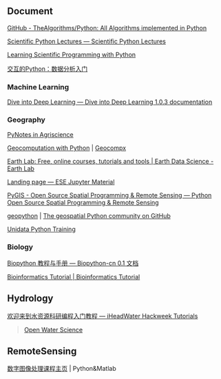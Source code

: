 
## Document

[GitHub - TheAlgorithms/Python: All Algorithms implemented in Python](https://github.com/TheAlgorithms/Python)

[Scientific Python Lectures — Scientific Python Lectures](https://lectures.scientific-python.org/index.html)

[Learning Scientific Programming with Python](https://scipython.com/)

[交互的Python：数据分析入门](https://shixiangwang.github.io/pybook/)

### Machine Learning

[Dive into Deep Learning — Dive into Deep Learning 1.0.3 documentation](https://zh.d2l.ai/)

### Geography

[PyNotes in Agriscience](https://soilwater.github.io/pynotes-agriscience/)

[Geocomputation with Python](https://py.geocompx.org/) | [Geocompx](https://geocompx.org/)

[Earth Lab: Free, online courses, tutorials and tools | Earth Data Science - Earth Lab](https://www.earthdatascience.org/)

[Landing page — ESE Jupyter Material](https://primer-computational-mathematics.github.io/book/intro.html)

[PyGIS - Open Source Spatial Programming & Remote Sensing — Python Open Source Spatial Programming & Remote Sensing](https://pygis.io/docs/a_intro.html)

[geopython](https://github.com/geopython) | [The geospatial Python community on GitHub](https://geopython.github.io/)

[Unidata Python Training](https://unidata.github.io/python-training/)

### Biology

[Biopython 教程与手册 — Biopython-cn 0.1 文档](https://biopython-cn.readthedocs.io/zh-cn/latest/index.html)

[Bioinformatics Tutorial | Bioinformatics Tutorial](https://book.ncrnalab.org/teaching)

## Hydrology

[欢迎来到水资源科研编程入门教程 — iHeadWater Hackweek Tutorials](https://iheadwater.github.io/iheadwater_hackweek_tutorials/intro.html)

> [Open Water Science](https://github.com/iHeadWater)

## RemoteSensing

[数字图像处理课程主页](https://ustc-dip.github.io/) | Python&Matlab